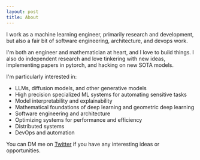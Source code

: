 ```yaml
---
layout: post
title: About
---
```


<!-- Hi, I'm Avram. People on the internet call me nord. -->

I work as a machine learning engineer, primarily research and development, but also a fair bit of software engineering, architecture, and devops work. 

I'm both an engineer and mathematician at heart, and I love to build things. I also do independent research and love tinkering with new ideas, implementing papers in pytorch, and hacking on new SOTA models.

I'm particularly interested in:

- LLMs, diffusion models, and other generative models
- High precision specialized ML systems for automating sensitive tasks
- Model interpretability and explainability
- Mathematical foundations of deep learning and geometric deep learning
- Software engineering and architecture
- Optimizing systems for performance and efficiency
- Distributed systems
- DevOps and automation

You can DM me on [Twitter](https://twitter.com/avramdjo) if you have any interesting ideas or opportunities.
